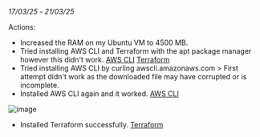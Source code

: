 _17/03/25_ - _21/03/25_

Actions:

- Increased the RAM on my Ubuntu VM to 4500 MB.
- Tried installing AWS CLI and Terraform with the apt package manager however this didn't work. [AWS CLI](installing_AWS_CLI.sh) [Terraform](installing_Terraform.sh)
- Tried installing AWS CLI by curling awscli.amazonaws.com > First attempt didn't work as the downloaded file may have corrupted or is incomplete.
- Installed AWS CLI again and it worked. [AWS CLI](installing_AWS_CLI_2.sh)

![image](https://github.com/user-attachments/assets/28cf9bf2-22ed-41d3-86e1-155dd2bc078b)

- Installed Terraform successfully. [Terraform](installing_Terraform_2.sh)
